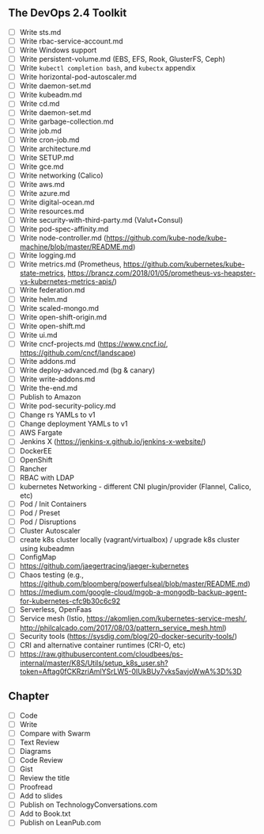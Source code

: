 ## The DevOps 2.4 Toolkit

- [ ] Write sts.md
- [ ] Write rbac-service-account.md
- [ ] Write Windows support
- [ ] Write persistent-volume.md (EBS, EFS, Rook, GlusterFS, Ceph)
- [ ] Write `kubectl completion bash`, and `kubectx` appendix
- [ ] Write horizontal-pod-autoscaler.md
- [ ] Write daemon-set.md
- [ ] Write kubeadm.md
- [ ] Write cd.md
- [ ] Write daemon-set.md
- [ ] Write garbage-collection.md
- [ ] Write job.md
- [ ] Write cron-job.md
- [ ] Write architecture.md
- [ ] Write SETUP.md
- [ ] Write gce.md
- [ ] Write networking (Calico)
- [ ] Write aws.md
- [ ] Write azure.md
- [ ] Write digital-ocean.md
- [ ] Write resources.md
- [ ] Write security-with-third-party.md (Valut+Consul)
- [ ] Write pod-spec-affinity.md
- [ ] Write node-controller.md (https://github.com/kube-node/kube-machine/blob/master/README.md)
- [ ] Write logging.md
- [ ] Write metrics.md (Prometheus, https://github.com/kubernetes/kube-state-metrics, https://brancz.com/2018/01/05/prometheus-vs-heapster-vs-kubernetes-metrics-apis/)
- [ ] Write federation.md
- [ ] Write helm.md
- [ ] Write scaled-mongo.md
- [ ] Write open-shift-origin.md
- [ ] Write open-shift.md
- [ ] Write ui.md
- [ ] Write cncf-projects.md (https://www.cncf.io/, https://github.com/cncf/landscape)
- [ ] Write addons.md
- [ ] Write deploy-advanced.md (bg & canary)
- [ ] Write write-addons.md
- [ ] Write the-end.md
- [ ] Publish to Amazon
- [ ] Write pod-security-policy.md
- [ ] Change rs YAMLs to v1
- [ ] Change deployment YAMLs to v1
- [ ] AWS Fargate
- [ ] Jenkins X (https://jenkins-x.github.io/jenkins-x-website/)
- [ ] DockerEE
- [ ] OpenShift
- [ ] Rancher
- [ ] RBAC with LDAP
- [ ] kubernetes Networking - different CNI plugin/provider (Flannel, Calico, etc)
- [ ] Pod / Init Containers
- [ ] Pod / Preset
- [ ] Pod / Disruptions
- [ ] Cluster Autoscaler 
- [ ] create k8s cluster locally (vagrant/virtualbox) / upgrade k8s cluster using kubeadmn
- [ ] ConfigMap 
- [ ] https://github.com/jaegertracing/jaeger-kubernetes
- [ ] Chaos testing (e.g., https://github.com/bloomberg/powerfulseal/blob/master/README.md)
- [ ] https://medium.com/google-cloud/mgob-a-mongodb-backup-agent-for-kubernetes-cfc9b30c6c92
- [ ] Serverless, OpenFaas
- [ ] Service mesh (Istio, https://akomljen.com/kubernetes-service-mesh/, http://philcalcado.com/2017/08/03/pattern_service_mesh.html)
- [ ] Security tools (https://sysdig.com/blog/20-docker-security-tools/)
- [ ] CRI and alternative container runtimes (CRI-O, etc)
- [ ] https://raw.githubusercontent.com/cloudbees/ps-internal/master/K8S/Utils/setup_k8s_user.sh?token=Aftag0fCKRzriAmlYSrLW5-0IUkBUy7vks5avjoWwA%3D%3D

## Chapter

- [ ] Code
- [ ] Write
- [ ] Compare with Swarm
- [ ] Text Review
- [ ] Diagrams
- [ ] Code Review
- [ ] Gist
- [ ] Review the title
- [ ] Proofread
- [ ] Add to slides
- [ ] Publish on TechnologyConversations.com
- [ ] Add to Book.txt
- [ ] Publish on LeanPub.com